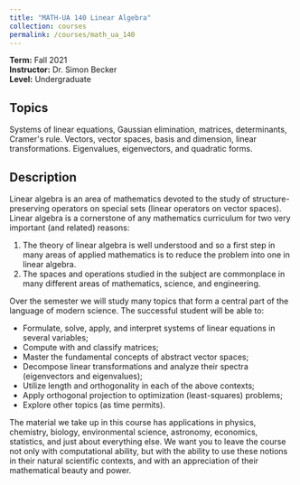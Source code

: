 ```yaml
---
title: "MATH-UA 140 Linear Algebra"
collection: courses
permalink: /courses/math_ua_140
---
```


**Term:** Fall 2021  
**Instructor:** Dr. Simon Becker  
**Level:** Undergraduate

## Topics

Systems of linear equations, Gaussian elimination, matrices, determinants, Cramer's rule. 
Vectors, vector spaces, basis and dimension, linear transformations. Eigenvalues, eigenvectors, and quadratic forms.


## Description

Linear algebra is an area of mathematics devoted to the study of structure-preserving operators on special sets (linear operators on vector spaces). Linear algebra is a cornerstone of any mathematics curriculum for two very important (and related) reasons:

1. The theory of linear algebra is well understood and so a first step in many areas of applied mathematics is to reduce the problem into one in linear algebra.
2. The spaces and operations studied in the subject are commonplace in many different areas of mathematics, science, and engineering.

Over the semester we will study many topics that form a central part of the language of modern science. The successful student will be able to:

- Formulate, solve, apply, and interpret systems of linear equations in several variables;
- Compute with and classify matrices;
- Master the fundamental concepts of abstract vector spaces;
- Decompose linear transformations and analyze their spectra (eigenvectors and eigenvalues);
- Utilize length and orthogonality in each of the above contexts;
- Apply orthogonal projection to optimization (least-squares) problems;
- Explore other topics (as time permits).

The material we take up in this course has applications in physics, chemistry, biology, environmental science, astronomy, economics, statistics, and just about everything else. We want you to leave the course not only with computational ability, but with the ability to use these notions in their natural scientific contexts, and with an appreciation of their mathematical beauty and power.
